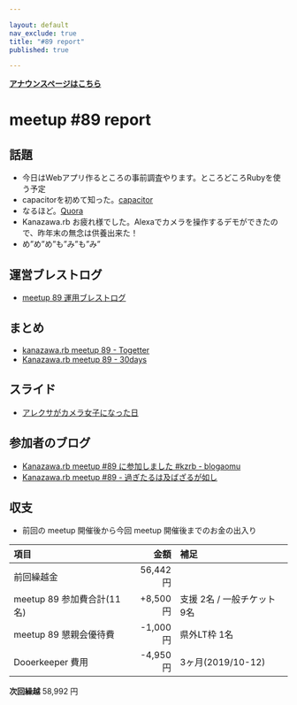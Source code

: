 ```yaml
---

layout: default
nav_exclude: true
title: "#89 report"
published: true

---
```


<div style="text-align: left;"><a href="../"><strong>アナウンスページはこちら</strong></a></div>

# meetup #89 report

## 話題

* 今日はWebアプリ作るところの事前調査やります。ところどころRubyを使う予定
* capacitorを初めて知った。[capacitor](https://capacitor.ionicframework.com/)
* なるほど。[Quora](https://jp.quora.com/Flutter-React-Native-Ionic%E3%81%AA%E3%81%A9%E3%81%AE%E3%83%A2%E3%83%90%E3%82%A4%E3%83%AB%E3%82%A2%E3%83%97%E3%83%AA%E3%81%AE%E3%83%8F%E3%82%A4%E3%83%96%E3%83%AA%E3%83%83%E3%83%89%E3%83%95%E3%83%AC%E3%83%BC%E3%83%A0)
* Kanazawa.rb お疲れ様でした。Alexaでカメラを操作するデモができたので、昨年末の無念は供養出来た！
* め”め”め”も”み”も”み”


## 運営ブレストログ

* [meetup 89 運用ブレストログ](https://github.com/kanazawarb/meetup/wiki/meetup-89-%E9%81%8B%E7%94%A8%E3%83%96%E3%83%AC%E3%82%B9%E3%83%88%E3%83%AD%E3%82%B0)

## まとめ

* [kanazawa.rb meetup 89 - Togetter](https://togetter.com/li/1458116)
* [Kanazawa.rb meetup 89 - 30days](https://30d.jp/kzrb/79)


## スライド

* [アレクサがカメラ女子になった日](https://speakerdeck.com/izawa/arekusagakameranu-zi-ninatutari)

## 参加者のブログ

* [Kanazawa.rb meetup #89 に参加しました #kzrb \- blogaomu](https://www.blogaomu.com/entry/kzrb89)
* [Kanazawa.rb meetup #89 \- 過ぎたるは及ばざるが如し](https://www.aligatame.net/entry/2020/01/21/120000)

## 収支

* 前回の meetup 開催後から今回 meetup 開催後までのお金の出入り

|項目                           |金額         |補足                                               |
|:------------------------------|------------:|:--------------------------------------------------|
| 前回繰越金                    |    56,442円 |                                                   |
| meetup 89 参加費合計(11名)    |    +8,500円 | 支援 2名 / 一般チケット 9名                         |
| meetup 89 懇親会優待費        |    -1,000円 | 県外LT枠 1名                                      |
| Dooerkeeper 費用             |    -4,950円 | 3ヶ月(2019/10-12)                                   |


**次回繰越**  58,992 円

